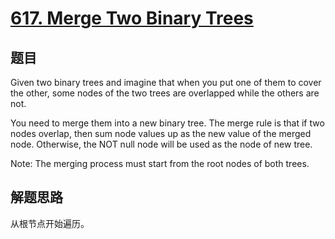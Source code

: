 # [617. Merge Two Binary Trees](https://leetcode.com/problems/merge-two-binary-trees/)

## 题目
Given two binary trees and imagine that when you put one of them to cover the other, some nodes of the two trees are overlapped while the others are not.

You need to merge them into a new binary tree. The merge rule is that if two nodes overlap, then sum node values up as the new value of the merged node. Otherwise, the NOT null node will be used as the node of new tree.

Note: The merging process must start from the root nodes of both trees.

## 解题思路
从根节点开始遍历。

